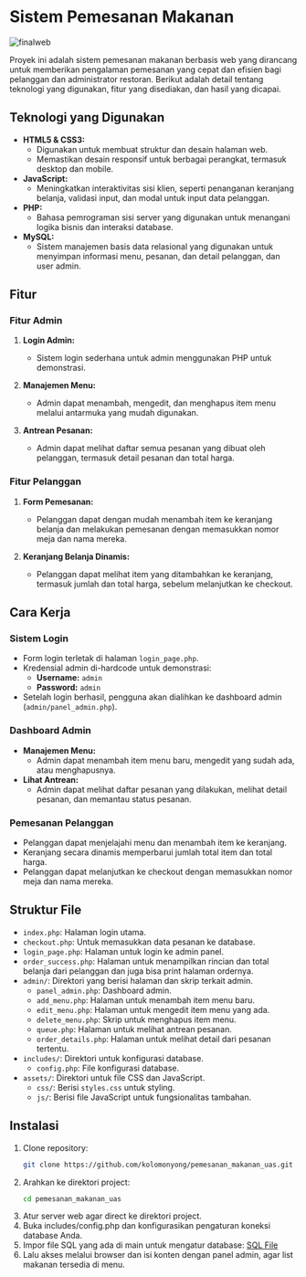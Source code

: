 # Sistem Pemesanan Makanan

![finalweb](https://github.com/user-attachments/assets/f57c2bf9-6d07-4035-bb17-bf75063426b4)

Proyek ini adalah sistem pemesanan makanan berbasis web yang dirancang untuk memberikan pengalaman pemesanan yang cepat dan efisien bagi pelanggan dan administrator restoran. Berikut adalah detail tentang teknologi yang digunakan, fitur yang disediakan, dan hasil yang dicapai.

## Teknologi yang Digunakan

- **HTML5 & CSS3:** 
  - Digunakan untuk membuat struktur dan desain halaman web.
  - Memastikan desain responsif untuk berbagai perangkat, termasuk desktop dan mobile.
- **JavaScript:** 
  - Meningkatkan interaktivitas sisi klien, seperti penanganan keranjang belanja, validasi input, dan modal untuk input data pelanggan.
- **PHP:** 
  - Bahasa pemrograman sisi server yang digunakan untuk menangani logika bisnis dan interaksi database.
- **MySQL:** 
  - Sistem manajemen basis data relasional yang digunakan untuk menyimpan informasi menu, pesanan, dan detail pelanggan, dan user admin.

## Fitur

### Fitur Admin

1. **Login Admin:**
   - Sistem login sederhana untuk admin menggunakan PHP untuk demonstrasi.
   
2. **Manajemen Menu:**
   - Admin dapat menambah, mengedit, dan menghapus item menu melalui antarmuka yang mudah digunakan.
   
3. **Antrean Pesanan:**
   - Admin dapat melihat daftar semua pesanan yang dibuat oleh pelanggan, termasuk detail pesanan dan total harga.

### Fitur Pelanggan

1. **Form Pemesanan:**
   - Pelanggan dapat dengan mudah menambah item ke keranjang belanja dan melakukan pemesanan dengan memasukkan nomor meja dan nama mereka.
   
2. **Keranjang Belanja Dinamis:**
   - Pelanggan dapat melihat item yang ditambahkan ke keranjang, termasuk jumlah dan total harga, sebelum melanjutkan ke checkout.

## Cara Kerja

### Sistem Login

- Form login terletak di halaman `login_page.php`.
- Kredensial admin di-hardcode untuk demonstrasi:
  - **Username:** `admin`
  - **Password:** `admin`
- Setelah login berhasil, pengguna akan dialihkan ke dashboard admin (`admin/panel_admin.php`).

### Dashboard Admin

- **Manajemen Menu:** 
  - Admin dapat menambah item menu baru, mengedit yang sudah ada, atau menghapusnya.
- **Lihat Antrean:**
  - Admin dapat melihat daftar pesanan yang dilakukan, melihat detail pesanan, dan memantau status pesanan.

### Pemesanan Pelanggan

- Pelanggan dapat menjelajahi menu dan menambah item ke keranjang.
- Keranjang secara dinamis memperbarui jumlah total item dan total harga.
- Pelanggan dapat melanjutkan ke checkout dengan memasukkan nomor meja dan nama mereka.

## Struktur File

- `index.php`: Halaman login utama.
- `checkout.php`: Untuk memasukkan data pesanan ke database.
- `login_page.php`: Halaman untuk login ke admin panel.
- `order_success.php`: Halaman untuk menampilkan rincian dan total belanja dari pelanggan dan juga bisa print halaman ordernya.
- `admin/`: Direktori yang berisi halaman dan skrip terkait admin.
  - `panel_admin.php`: Dashboard admin.
  - `add_menu.php`: Halaman untuk menambah item menu baru.
  - `edit_menu.php`: Halaman untuk mengedit item menu yang ada.
  - `delete_menu.php`: Skrip untuk menghapus item menu.
  - `queue.php`: Halaman untuk melihat antrean pesanan.
  - `order_details.php`: Halaman untuk melihat detail dari pesanan tertentu.
- `includes/`: Direktori untuk konfigurasi database.
  - `config.php`: File konfigurasi database.
- `assets/`: Direktori untuk file CSS dan JavaScript.
  - `css/`: Berisi `styles.css` untuk styling.
  - `js/`: Berisi file JavaScript untuk fungsionalitas tambahan.

## Instalasi

1. Clone repository:
   ```sh
   git clone https://github.com/kolomonyong/pemesanan_makanan_uas.git
2. Arahkan ke direktori project:
   ```sh
   cd pemesanan_makanan_uas
3. Atur server web agar direct ke direktori project.
4. Buka includes/config.php dan konfigurasikan pengaturan koneksi database Anda.
5. Impor file SQL yang ada di main untuk mengatur database:
   [SQL File](https://github.com/kolomonyong/pemesanan_makanan_uas/blob/main/food_ordering.sql)
6. Lalu akses melalui browser dan isi konten dengan panel admin, agar list makanan tersedia di menu.
